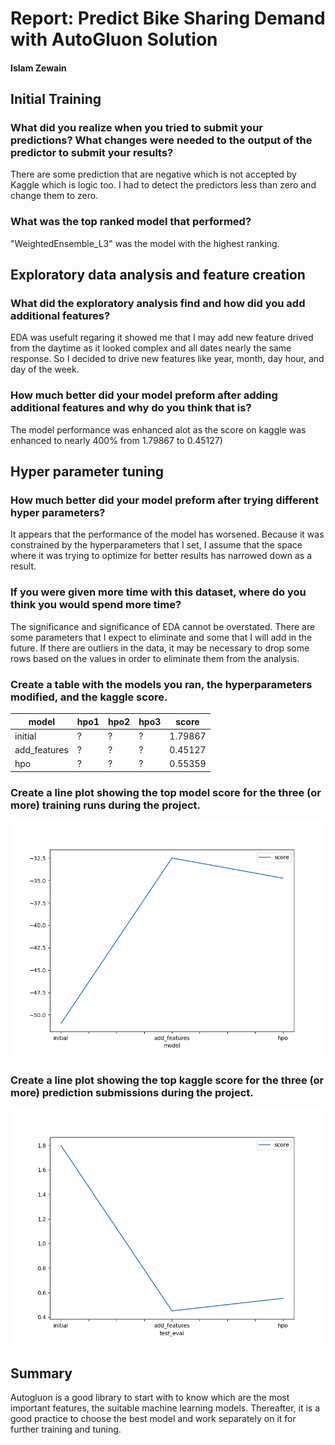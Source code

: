 # Report: Predict Bike Sharing Demand with AutoGluon Solution
#### Islam Zewain

## Initial Training
### What did you realize when you tried to submit your predictions? What changes were needed to the output of the predictor to submit your results?
There are some prediction that are negative which is not accepted by Kaggle which is logic too.
I had to detect the predictors less than zero and change them to zero.

### What was the top ranked model that performed?
"WeightedEnsemble_L3" was the model with the highest ranking.


## Exploratory data analysis and feature creation
### What did the exploratory analysis find and how did you add additional features?
EDA was usefult regaring it showed me that I may add new feature drived from the daytime as it looked complex and all dates nearly the same response.
So I decided to drive new features like year, month, day hour, and day of the week.

### How much better did your model preform after adding additional features and why do you think that is?
The model performance was enhanced alot as the score on kaggle was enhanced to nearly 400% from 1.79867 to  0.45127)

## Hyper parameter tuning
### How much better did your model preform after trying different hyper parameters?
It appears that the performance of the model has worsened. Because it was constrained by the hyperparameters that I set, I assume that the space where it was trying to optimize for better results has narrowed down as a result.


### If you were given more time with this dataset, where do you think you would spend more time?
The significance and significance of EDA cannot be overstated.
There are some parameters that I expect to eliminate and some that I will add in the future. 
If there are outliers in the data, it may be necessary to drop some rows based on the values in order to eliminate them from the analysis.


### Create a table with the models you ran, the hyperparameters modified, and the kaggle score.
|model|hpo1|hpo2|hpo3|score|
|--|--|--|--|--|
|initial|?|?|?|1.79867|
|add_features|?|?|?|0.45127|
|hpo|?|?|?|0.55359|


### Create a line plot showing the top model score for the three (or more) training runs during the project.


![model_train_score.png](img/model_train_score.png)

### Create a line plot showing the top kaggle score for the three (or more) prediction submissions during the project.


![model_test_score.png](img/model_test_score.png)

## Summary
Autogluon is a good library to start with to know which are the most important features, the suitable machine learning models.
Thereafter, it is a good practice to choose the best model and work separately on it for further training and tuning.

